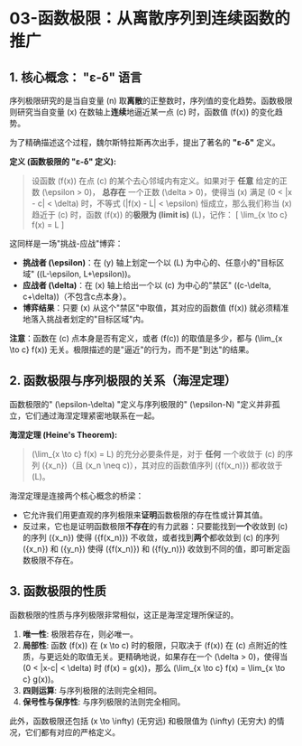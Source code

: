 # 03-函数极限：从离散序列到连续函数的推广

## 1. 核心概念： "ε-δ" 语言

序列极限研究的是当自变量 \(n\) 取**离散**的正整数时，序列值的变化趋势。函数极限则研究当自变量 \(x\) 在数轴上**连续**地逼近某一点 \(c\) 时，函数值 \(f(x)\) 的变化趋势。

为了精确描述这个过程，魏尔斯特拉斯再次出手，提出了著名的 **"ε-δ"** 定义。

**定义 (函数极限的 "ε-δ" 定义):**
> 设函数 \(f(x)\) 在点 \(c\) 的某个去心邻域内有定义。如果对于 **任意** 给定的正数 \(\epsilon > 0\)， **总存在** 一个正数 \(\delta > 0\)，使得当 \(x\) 满足 \(0 < |x - c| < \delta\) 时，不等式 \(|f(x) - L| < \epsilon\) 恒成立，那么我们称当 \(x\) 趋近于 \(c\) 时，函数 \(f(x)\) 的**极限为 (limit is)** \(L\)，记作：
> \[ \lim_{x \to c} f(x) = L \]

这同样是一场"挑战-应战"博弈：

- **挑战者 \(\epsilon\)**：在 \(y\) 轴上划定一个以 \(L\) 为中心的、任意小的"目标区域" \((L-\epsilon, L+\epsilon)\)。
- **应战者 \(\delta\)**：在 \(x\) 轴上给出一个以 \(c\) 为中心的"禁区" \((c-\delta, c+\delta)\)（不包含c点本身）。
- **博弈结果**：只要 \(x\) 从这个"禁区"中取值，其对应的函数值 \(f(x)\) 就必须精准地落入挑战者划定的"目标区域"内。

**注意**：函数在 \(c\) 点本身是否有定义，或者 \(f(c)\) 的取值是多少，都与 \(\lim_{x \to c} f(x)\) 无关。极限描述的是"逼近"的行为，而不是"到达"的结果。

## 2. 函数极限与序列极限的关系（海涅定理）

函数极限的" \(\epsilon-\delta\) "定义与序列极限的" \(\epsilon-N\) "定义并非孤立，它们通过海涅定理紧密地联系在一起。

**海涅定理 (Heine's Theorem):**
> \(\lim_{x \to c} f(x) = L\) 的充分必要条件是，对于 **任何** 一个收敛于 \(c\) 的序列 \(\{x_n\}\)（且 \(x_n \neq c\)），其对应的函数值序列 \(\{f(x_n)\}\) 都收敛于 \(L\)。

海涅定理是连接两个核心概念的桥梁：

- 它允许我们用更直观的序列极限来**证明**函数极限的存在性或计算其值。
- 反过来，它也是证明函数极限**不存在**的有力武器：只要能找到**一个**收敛到 \(c\) 的序列 \(\{x_n\}\) 使得 \(\{f(x_n)\}\) 不收敛，或者找到**两个**都收敛到 \(c\) 的序列 \(\{x_n\}\) 和 \(\{y_n\}\) 使得 \(\{f(x_n)\}\) 和 \(\{f(y_n)\}\) 收敛到不同的值，即可断定函数极限不存在。

## 3. 函数极限的性质

函数极限的性质与序列极限非常相似，这正是海涅定理所保证的。

1. **唯一性**: 极限若存在，则必唯一。
2. **局部性**: 函数 \(f(x)\) 在 \(x \to c\) 时的极限，只取决于 \(f(x)\) 在 \(c\) 点附近的性质，与更远处的取值无关。更精确地说，如果存在一个 \(\delta > 0\)，使得当 \(0 < |x-c| < \delta\) 时 \(f(x) = g(x)\)，那么 \(\lim_{x \to c} f(x) = \lim_{x \to c} g(x)\)。
3. **四则运算**: 与序列极限的法则完全相同。
4. **保号性与保序性**: 与序列极限的法则完全相同。

此外，函数极限还包括 \(x \to \infty\) (无穷远) 和极限值为 \(\infty\) (无穷大) 的情况，它们都有对应的严格定义。
